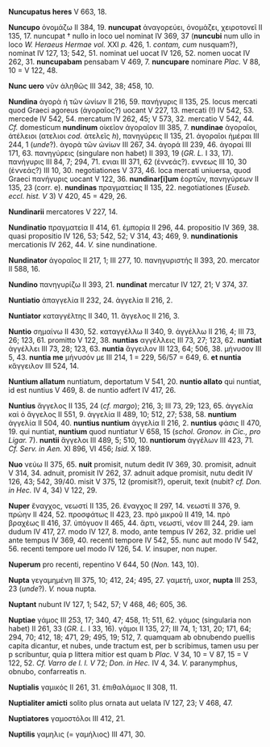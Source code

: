 **Nuncupatus heres** V 663, 18.

**Nuncupo** ὀνομάζω II 384, 19. **nuncupat** ἀναγορεύει, ὀνομάζει,
χειροτονεῖ II 135, 17. nuncupat † nullo in loco uel nominat IV 369, 37
(**nuncubi** num ullo in loco *W. Heraeus Hermae vol.* XXI *p.* 426, 1.
*contam, cum* nusquam?), nominat IV 127, 13; 542, 51. nominat uel uocat
IV 126, 52. nomen uocat IV 262, 31. **nuncupabam** pensabam V 469, 7.
**nuncupare** nominare *Plac.* V 88, 10 = V 122, 48.

**Nunc uero** νῦν ἀληθῶς III 342, 38; 458, 10.

**Nundina** ἀγορὰ ἡ τῶν ὠνίων II 216, 59. πανήγυρις II 135, 25. locus
mercati quod Graeci agoreus (ἀγοραῖος?) uocant V 227, 13. mercati (!) IV
542, 53. mercede IV 542, 54. mercatum IV 262, 45; V 573, 32. mercatio V
542, 44. *Cf.* domesticum **nundinum** οἰκεῖον ἀγοραῖον III 385, 7.
**nundinae** ἀγοραῖοι, ἀτέλειοι (ατελιοι *cod.* ἀτελεῖς *h*), πανηγύρεις
II 135, 21. ἀγοραῖοι ἡμέραι III 244, 1 (*unde*?). ἀγορὰ τῶν ὠνίων III
267, 34. ἀγορά III 239, 46. ἀγοραί III 171, 63. πανηγύρεις (singulare
non habet) II 393, 19 (*GR. L.* I 33, 17). πανήγυρις III 84, 7; 294, 71.
ενιαι III 371, 62 (ἐννεάς?). εννεως III 10, 30 (ἐννεάς?) III 10, 30.
negotiationes V 373, 46. loca mercati uniuersa, quod Graeci πανήγυρις
uocant V 122, 36. **nundinar[i]um** ἑορτῶν, πανηγύρεων II 135, 23
(corr. e). **nundinas** πραγματείας II 135, 22. negotiationes (*Euseb.
eccl. hist. V* 3) V 420, 45 = 429, 26.

**Nundinarii** mercatores V 227, 14.

**Nundinatio** πραγματεία II 414, 61. ἐμπορία II 296, 44. propositio IV
369, 38. quasi propositio IV 126, 53; 542, 52; V 314, 43; 469, 9.
**nundinationis** mercationis IV 262, 44. *V.* sine nundinatione.

**Nundinator** ἀγοραῖος II 217, 1; III 277, 10. πανηγυριστής II 393, 20.
mercator II 588, 16.

**Nundino** πανηγυρίζω II 393, 21. **nundinat** mercatur IV 127, 21; V
374, 37.

**Nuntiatio** ἀπαγγελία II 232, 24. ἀγγελία II 216, 2.

**Nuntiator** καταγγέλτης II 340, 11. ἄγγελος II 216, 3.

**Nuntio** σημαίνω II 430, 52. καταγγέλλω II 340, 9. ἀγγέλλω II 216, 4;
III 73, 26; 123, 61. promitto V 122, 38. **nuntias** αγγέλλεις III 73,
27; 123, 62. **nuntiat** ἀγγέλλει III 73, 28; 123, 63. **nuntia**
ἄγγειλον III 123, 64; 506, 38. μήνυσον III 5, 43. **nuntia me** μήνυσόν
με III 214, 1 = 229, 56/57 = 649, 6. **et nuntia** κἄγγειλον III 524,
14.

**Nuntium allatum** nuntiatum, deportatum V 541, 20. **nuntio allato**
qui nuntiat, id est nuntius V 469, 8. de nuntio adfert IV 417, 26.

**Nuntius** ἄγγελος II 135, 24 (*cf. margo*); 216, 3; III 73, 29; 123,
65. ἀγγελία καὶ ὁ ἄγγελος II 551, 9. ἀγγελία II 489, 10; 512, 27; 538,
58. **nuntium** ἀγγελία II 504, 40. **nuntius nuntium** ἀγγελία II 216,
2. **nuntius** φάσις II 470, 19. qui nuntiat, **nuntium** quod nuntiatur
V 658, 15 (*schol. Gronov. in Cic., pro Ligar.* 7). **nuntii** ἄγγελοι
III 489, 5; 510, 10. **nuntiorum** ἀγγέλων III 423, 71. *Cf. Serv. in
Aen.* XI 896, VI 456; *Isid.* X 189.

**Nuo** νεύω II 375, 65. **nuit** promisit, nutum dedit IV 369, 30.
promisit, adnuit V 314, 34. adnuit, promisit IV 262, 37. adnuit adque
promisit, nutu dedit IV 126, 43; 542, 39/40. misit V 375, 12
(promisit?), operuit, texit (nubit? *cf. Don. in Hec.* IV 4, 34) V 122,
29.

**Nuper** ἔναγχος, νεωστί II 135, 26. ἔναγχος II 297, 14. νεωστί II 376,
9. πρώην II 424, 52. προσφάτως II 423, 23. πρὸ μικροῦ II 419, 14. πρὸ
βραχέως II 416, 37. ὑπόγυον II 465, 44. ἄρτι, νεωστί, νέον III 244, 29.
iam dudum IV 417, 27. modo IV 127, 8. modo, ante tempus IV 262, 32.
pridie uel ante tempus IV 369, 40. recenti tempore IV 542, 55. nunc aut
modo IV 542, 56. recenti tempore uel modo IV 126, 54. *V.* insuper, non
nuper.

**Nuperum** pro recenti, repentino V 644, 50 (*Non.* 143, 10).

**Nupta** γεγαμημένη III 375, 10; 412, 24; 495, 27. γαμετή, uxor,
**nupta** III 253, 23 (*unde*?). *V.* noua nupta.

**Nuptant** nubunt IV 127, 1; 542, 57; V 468, 46; 605, 36.

**Nuptiae** γάμος III 253, 17; 340, 47; 458, 11; 511, 62. γάμος
(singularia non habet) II 261, 33 (*GR. L.* I 33, 16). γάμοι II 135, 27;
III 74, 1; 131, 20; 171, 64; 294, 70; 412, 18; 471, 29; 495, 19; 512, 7.
quamquam ab obnubendo puellis capita dicantur, et nubes, unde tractum
est, per b scribimus, tamen usu per p scribuntur, quia p littera mitior
est quam b *Plac.* V 34, 10 = V 87, 15 = V 122, 52. *Cf. Varro de l. l.
V* 72; *Don. in Hec.* IV 4, 34. *V.* paranymphus, obnubo, confarreatis
n.

**Nuptialis** γαμικός II 261, 31. ἐπιθαλάμιος II 308, 11.

**Nuptialiter amicti** solito plus ornata aut uelata IV 127, 23; V 468,
47.

**Nuptiatores** γαμοστόλοι III 412, 21.

**Nuptilis** γαμηλις (= γαμήλιος) III 471, 30.
